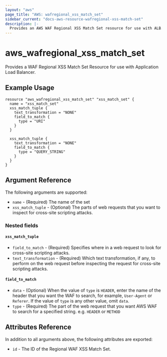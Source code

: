 ```yaml
---
layout: "aws"
page_title: "AWS: wafregional_xss_match_set"
sidebar_current: "docs-aws-resource-wafregional-xss-match-set"
description: |-
  Provides an AWS WAF Regional XSS Match Set resource for use with ALB.
---
```


# aws_wafregional_xss_match_set

Provides a WAF Regional XSS Match Set Resource for use with Application Load Balancer.

## Example Usage

```
resource "aws_wafregional_xss_match_set" "xss_match_set" {
  name = "xss_match_set"
  xss_match_tuple {
    text_transformation = "NONE"
    field_to_match {
      type = "URI"
    }
  }

  xss_match_tuple {
    text_transformation = "NONE"
    field_to_match {
      type = "QUERY_STRING"
    }
  }
}
```

## Argument Reference

The following arguments are supported:

* `name` - (Required) The name of the set
* `xss_match_tuple` - (Optional) The parts of web requests that you want to inspect for cross-site scripting attacks.

### Nested fields

#### `xss_match_tuple`

* `field_to_match` - (Required) Specifies where in a web request to look for cross-site scripting attacks.
* `text_transformation` - (Required) Which text transformation, if any, to perform on the web request before inspecting the request for cross-site scripting attacks.

#### `field_to_match`

* `data` - (Optional) When the value of `type` is `HEADER`, enter the name of the header that you want the WAF to search, for example, `User-Agent` or `Referer`. If the value of `type` is any other value, omit `data`.
* `type` - (Required) The part of the web request that you want AWS WAF to search for a specified string. e.g. `HEADER` or `METHOD`

## Attributes Reference

In addition to all arguments above, the following attributes are exported:

* `id` - The ID of the Regional WAF XSS Match Set.
